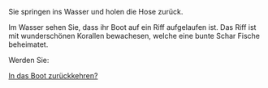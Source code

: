 Sie springen ins Wasser und holen die Hose zurück.

Im Wasser sehen Sie, dass ihr Boot auf ein Riff aufgelaufen ist.
Das Riff ist mit wunderschönen Korallen bewachesen, welche eine bunte Schar Fische beheimatet.

Werden Sie:

[In das Boot zurückkehren?](../ruderboot.md)

